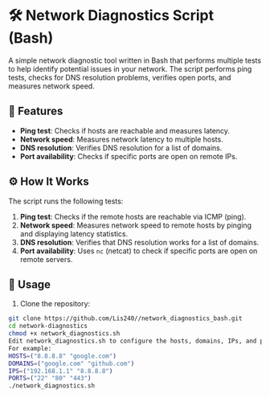 # 🛠 Network Diagnostics Script (Bash)

A simple network diagnostic tool written in Bash that performs multiple tests to help identify potential issues in your network. The script performs ping tests, checks for DNS resolution problems, verifies open ports, and measures network speed.

## 🚀 Features

- **Ping test**: Checks if hosts are reachable and measures latency.
- **Network speed**: Measures network latency to multiple hosts.
- **DNS resolution**: Verifies DNS resolution for a list of domains.
- **Port availability**: Checks if specific ports are open on remote IPs.

## ⚙️ How It Works

The script runs the following tests:

1. **Ping test**: Checks if the remote hosts are reachable via ICMP (ping).
2. **Network speed**: Measures network speed to remote hosts by pinging and displaying latency statistics.
3. **DNS resolution**: Verifies that DNS resolution works for a list of domains.
4. **Port availability**: Uses `nc` (netcat) to check if specific ports are open on remote servers.

## 🧪 Usage

1. Clone the repository:

```bash
git clone https://github.com/Lis240//network_diagnostics_bash.git
cd network-diagnostics
chmod +x network_diagnostics.sh
Edit network_diagnostics.sh to configure the hosts, domains, IPs, and ports you want to monitor.
For example:
HOSTS=("8.8.8.8" "google.com")
DOMAINS=("google.com" "github.com")
IPS=("192.168.1.1" "8.8.8.8")
PORTS=("22" "80" "443")
./network_diagnostics.sh
